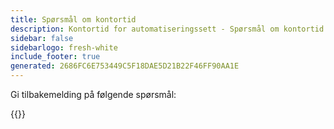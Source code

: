 ```yaml
---
title: Spørsmål om kontortid
description: Kontortid for automatiseringssett - Spørsmål om kontortid
sidebar: false
sidebarlogo: fresh-white
include_footer: true
generated: 2686FC6E753449C5F18DAE5D21B22F46FF90AA1E
---
```


Gi tilbakemelding på følgende spørsmål:

{{<questions shownavigationbuttons="false" locale="nb">}}
